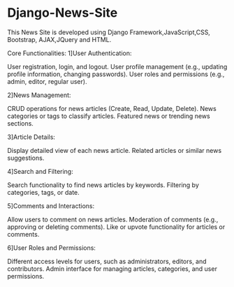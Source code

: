 # Django-News-Site
This News Site is developed using Django Framework,JavaScript,CSS, Bootstrap, AJAX,JQuery and HTML.


Core Functionalities:
1]User Authentication:

User registration, login, and logout.
User profile management (e.g., updating profile information, changing passwords).
User roles and permissions (e.g., admin, editor, regular user).

2]News Management:

CRUD operations for news articles (Create, Read, Update, Delete).
News categories or tags to classify articles.
Featured news or trending news sections.

3]Article Details:

Display detailed view of each news article.
Related articles or similar news suggestions.

4]Search and Filtering:

Search functionality to find news articles by keywords.
Filtering by categories, tags, or date.

5]Comments and Interactions:

Allow users to comment on news articles.
Moderation of comments (e.g., approving or deleting comments).
Like or upvote functionality for articles or comments.

6]User Roles and Permissions:

Different access levels for users, such as administrators, editors, and contributors.
Admin interface for managing articles, categories, and user permissions.
